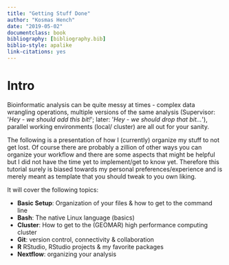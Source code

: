 ```yaml
---
title: "Getting Stuff Done"
author: "Kosmas Hench"
date: "2019-05-02"
documentclass: book
bibliography: [bibliography.bib]
biblio-style: apalike
link-citations: yes
---
```


# Intro

Bioinformatic analysis can be quite messy at times - complex data wrangling operations, multiple versions of the same analysis (Supervisor: '*Hey - we should add this bit!*'; later: '*Hey - we should drop that bit...*'), parallel working environments (local/ cluster) are all out for your sanity.

The following is a presentation of how I (currently) organize my stuff to not get lost. Of course there are probably a zillion of other ways you can organize your workflow and there are some aspects that might be helpful but I did not have the time yet to implement/get to know yet. Therefore this tutorial surely is biased towards my personal preferences/experience and is merely meant as template that you should tweak to you own liking.

It will cover the following topics:

- **Basic Setup**: Organization of your files & how to get to the command line
- **Bash**: The native Linux language (basics)
- **Cluster**: How to get to the (GEOMAR) high performance computing cluster
- **Git**: version control, connectivity & collaboration
- **R** RStudio, RStudio projects & my favorite packages
- **Nextflow**: organizing your analysis
